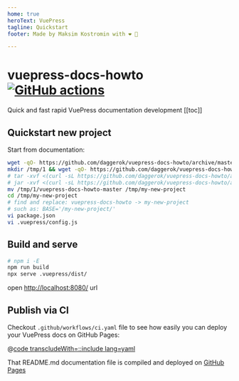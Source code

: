 ```yaml
---
home: true
heroText: VuePress
tagline: Quickstart
footer: Made by Maksim Kostromin with ❤️ 🤘

---
```


# vuepress-docs-howto [![GitHub actions](https://github.com/daggerok/vuepress-docs-howto/actions/workflows/ci.yaml/badge.svg)](https://github.com/daggerok/vuepress-docs-howto/actions/workflows/ci.yaml)

Quick and fast rapid VuePress documentation development
[[toc]]

<!--
## Table of Content
* [VuePress docs](#vuepress-docs)
-->

## Quickstart new project

Start from documentation:

```bash
wget -qO- https://github.com/daggerok/vuepress-docs-howto/archive/master.zip | tar xvf -
mkdir /tmp/1 && wget -qO- https://github.com/daggerok/vuepress-docs-howto/archive/master.zip | tar xvf - -C $_
# tar -xvf <(curl -sL https://github.com/daggerok/vuepress-docs-howto/archive/master.zip)
# jar -xvf <(curl -sL https://github.com/daggerok/vuepress-docs-howto/archive/master.zip)
mv /tmp/1/vuepress-docs-howto-master /tmp/my-new-project
cd /tmp/my-new-project
# find and replace: vuepress-docs-howto -> my-new-project
# such as: BASE='/my-new-project/'
vi package.json
vi .vuepress/config.js
```

## Build and serve

```sh
# npm i -E
npm run build
npx serve .vuepress/dist/
```

open [http://localhost:8080/](http://localhost:8080/) url

## Publish via CI

Checkout `.github/workflows/ci.yaml` file to see how easily you can deploy your VuePress docs on GitHub Pages:

@[code transcludeWith=::include lang=yaml](@/.github/workflows/ci.yaml)

That README.md documentation file is compiled and deployed on [GitHub Pages](https://daggerok.github.io/vuepress-docs-howto/)

